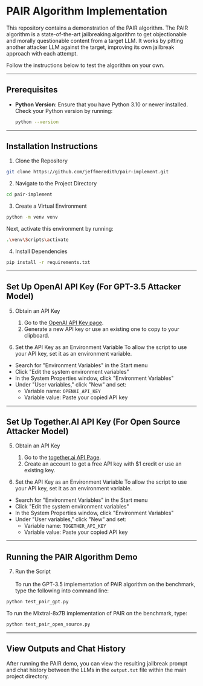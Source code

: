 # PAIR Algorithm Implementation

This repository contains a demonstration of the PAIR algorithm. The PAIR algorithm is a state-of-the-art jailbreaking algorithm to get objectionable and morally questionable content from a target LLM. It works by pitting another attacker LLM against the target, improving its own jailbreak approach with each attempt.

Follow the instructions below to test the algorithm on your own.

---

## Prerequisites

- **Python Version**: Ensure that you have Python 3.10 or newer installed. Check your Python version by running:

  ```bash
  python --version

---

## Installation Instructions

1. Clone the Repository
  ```bash
  git clone https://github.com/jeffmeredith/pair-implement.git
  ```

2. Navigate to the Project Directory
  ```bash
  cd pair-implement
  ```

3. Create a Virtual Environment
  ```bash
  python -m venv venv
  ```
Next, activate this environment by running:
  ```bash
  .\venv\Scripts\activate
  ```

4. Install Dependencies
  ```bash
  pip install -r requirements.txt
  ```

---

## Set Up OpenAI API Key (For GPT-3.5 Attacker Model)

5. Obtain an API Key
    1. Go to the [OpenAI API Key page](https://platform.openai.com/api-keys).
    2. Generate a new API key or use an existing one to copy to your clipboard.

6. Set the API Key as an Environment Variable
To allow the script to use your API key, set it as an environment variable.
- Search for "Environment Variables" in the Start menu
- Click "Edit the system environment variables"
- In the System Properties window, click "Environment Variables"
- Under "User variables," click "New" and set:
    - Variable name: ```OPENAI_API_KEY```
    - Variable value: Paste your copied API key

---

## Set Up Together.AI API Key (For Open Source Attacker Model)

5. Obtain an API Key
    1. Go to the [together.ai API Page](https://api.together.xyz/).
    2. Create an account to get a free API key with $1 credit or use an existing key.

6. Set the API Key as an Environment Variable
To allow the script to use your API key, set it as an environment variable.
- Search for "Environment Variables" in the Start menu
- Click "Edit the system environment variables"
- In the System Properties window, click "Environment Variables"
- Under "User variables," click "New" and set:
    - Variable name: ```TOGETHER_API_KEY```
    - Variable value: Paste your copied API key

---

## Running the PAIR Algorithm Demo

7. Run the Script <br><br>
To run the GPT-3.5 implementation of PAIR algorithm on the benchmark, type the following into command line:
  ```bash
  python test_pair_gpt.py
  ```

To run the Mixtral-8x7B implementation of PAIR on the benchmark, type:
  ```bash
  python test_pair_open_source.py
  ```

---

## View Outputs and Chat History

After running the PAIR demo, you can view the resulting jailbreak prompt and chat history between the LLMs in the ```output.txt``` file within the main project directory.